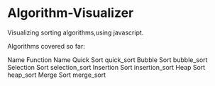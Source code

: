 # Algorithm-Visualizer
Visualizing sorting algorithms,using javascript.

Algorithms covered so far:

Name	            Function Name
Quick Sort	      quick_sort
Bubble Sort	      bubble_sort
Selection Sort	  selection_sort
Insertion Sort	  insertion_sort
Heap Sort	        heap_sort
Merge Sort	      merge_sort
